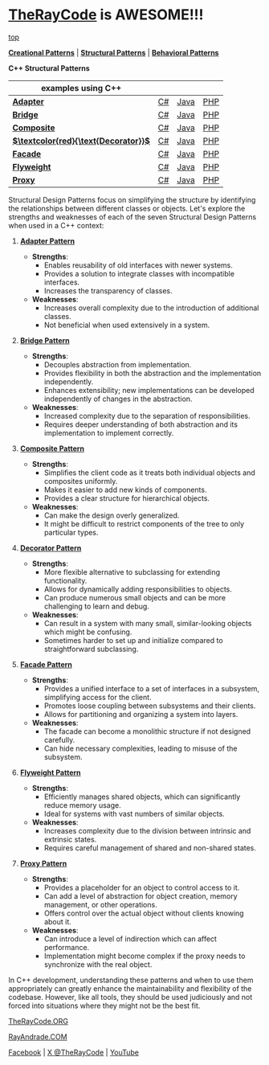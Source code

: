 # [TheRayCode](../../README.md) is AWESOME!!!

[top](../README.md)

**[Creational Patterns](../Creational/README.md)** | **[Structural Patterns](../Structural/README.md)** | **[Behavioral Patterns](../Behavioral/README.md)**

**C++ Structural Patterns**

| examples using C++ | | | |
|----|---|---|---|
|**[Adapter](./Adapter/README.md)**  | [C#](../../Csharp/Structural/Adapter/README.md) | [Java](../../Java/Structural/Adapter/README.md) | [PHP](../../PHP/Structural/Adapter/README.md) |
|**[Bridge](./Bridge/README.md)**  | [C#](../../Csharp/Structural/Bridge/README.md) | [Java](../../Java/Structural/Bridge/README.md) | [PHP](../../PHP/Structural/Bridge/README.md) |
|**[Composite](./Composite/README.md)**  | [C#](../../Csharp/Structural/Composite/README.md) | [Java](../../Java/Structural/Composite/README.md) | [PHP](../../PHP/Structural/Composite/README.md) |
|**[$`\textcolor{red}{\text{Decorator}}`$](./Decorator/README.md)**  | [C#](../../Csharp/Structural/Decorator/README.md) | [Java](../../Java/Structural/Decorator/README.md) | [PHP](../../PHP/Structural/Decorator/README.md) |
|**[Facade](./Facade/README.md)**  | [C#](../../Csharp/Structural/Facade/README.md) | [Java](../../Java/Structural/Facade/README.md) | [PHP](../../PHP/Structural/Facade/README.md) |
|**[Flyweight](./Flyweight/README.md)**  | [C#](../../Csharp/Structural/Flyweight/README.md) | [Java](../../Java/Structural/Flyweight/README.md) | [PHP](../../PHP/Structural/Flyweight/README.md) |
|**[Proxy](./Proxy/README.md)**  | [C#](../../Csharp/Structural/Proxy/README.md) | [Java](../../Java/Structural/Proxy/README.md) | [PHP](../../PHP/Structural/Proxy/README.md) |

Structural Design Patterns focus on simplifying the structure by identifying the relationships between different classes or objects. Let's explore the strengths and weaknesses of each of the seven Structural Design Patterns when used in a C++ context:

1. **[Adapter Pattern](Adapter/README.md)**
    - **Strengths**: 
        - Enables reusability of old interfaces with newer systems.
        - Provides a solution to integrate classes with incompatible interfaces.
        - Increases the transparency of classes.
    - **Weaknesses**: 
        - Increases overall complexity due to the introduction of additional classes.
        - Not beneficial when used extensively in a system.

2. **[Bridge Pattern](Bridge/README.md)**
    - **Strengths**: 
        - Decouples abstraction from implementation.
        - Provides flexibility in both the abstraction and the implementation independently.
        - Enhances extensibility; new implementations can be developed independently of changes in the abstraction.
    - **Weaknesses**: 
        - Increased complexity due to the separation of responsibilities.
        - Requires deeper understanding of both abstraction and its implementation to implement correctly.

3. **[Composite Pattern](Composite/README.md)**
    - **Strengths**: 
        - Simplifies the client code as it treats both individual objects and composites uniformly.
        - Makes it easier to add new kinds of components.
        - Provides a clear structure for hierarchical objects.
    - **Weaknesses**: 
        - Can make the design overly generalized.
        - It might be difficult to restrict components of the tree to only particular types.

4. **[Decorator Pattern](Decorator/README.md)**
    - **Strengths**: 
        - More flexible alternative to subclassing for extending functionality.
        - Allows for dynamically adding responsibilities to objects.
        - Can produce numerous small objects and can be more challenging to learn and debug.
    - **Weaknesses**: 
        - Can result in a system with many small, similar-looking objects which might be confusing.
        - Sometimes harder to set up and initialize compared to straightforward subclassing.

5. **[Facade Pattern](Facade/README.md)**
    - **Strengths**: 
        - Provides a unified interface to a set of interfaces in a subsystem, simplifying access for the client.
        - Promotes loose coupling between subsystems and their clients.
        - Allows for partitioning and organizing a system into layers.
    - **Weaknesses**: 
        - The facade can become a monolithic structure if not designed carefully.
        - Can hide necessary complexities, leading to misuse of the subsystem.

6. **[Flyweight Pattern](Flyweight/README.md)**
    - **Strengths**: 
        - Efficiently manages shared objects, which can significantly reduce memory usage.
        - Ideal for systems with vast numbers of similar objects.
    - **Weaknesses**: 
        - Increases complexity due to the division between intrinsic and extrinsic states.
        - Requires careful management of shared and non-shared states.

7. **[Proxy Pattern](Proxy/README.md)**
    - **Strengths**: 
        - Provides a placeholder for an object to control access to it.
        - Can add a level of abstraction for object creation, memory management, or other operations.
        - Offers control over the actual object without clients knowing about it.
    - **Weaknesses**: 
        - Can introduce a level of indirection which can affect performance.
        - Implementation might become complex if the proxy needs to synchronize with the real object.

In C++ development, understanding these patterns and when to use them appropriately can greatly enhance the maintainability and flexibility of the codebase. However, like all tools, they should be used judiciously and not forced into situations where they might not be the best fit.

[TheRayCode.ORG](https://www.TheRayCode.org)

[RayAndrade.COM](https://www.RayAndrade.com)

[Facebook](https://www.facebook.com/TheRayCode/) | [X @TheRayCode](https://www.x.com/TheRayCode/) | [YouTube](https://www.youtube.com/TheRayCode/)
